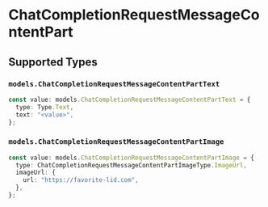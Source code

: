 # ChatCompletionRequestMessageContentPart


## Supported Types

### `models.ChatCompletionRequestMessageContentPartText`

```typescript
const value: models.ChatCompletionRequestMessageContentPartText = {
  type: Type.Text,
  text: "<value>",
};
```

### `models.ChatCompletionRequestMessageContentPartImage`

```typescript
const value: models.ChatCompletionRequestMessageContentPartImage = {
  type: ChatCompletionRequestMessageContentPartImageType.ImageUrl,
  imageUrl: {
    url: "https://favorite-lid.com",
  },
};
```

